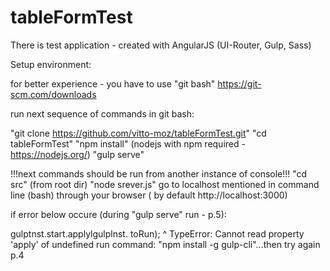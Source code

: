 # tableFormTest

There is test application - created with AngularJS (UI-Router, Gulp, Sass)

Setup environment:

for better experience - you have to use "git bash" https://git-scm.com/downloads

run next sequence of commands in git bash:

"git clone https://github.com/vitto-moz/tableFormTest.git"
"cd tableFormTest"
"npm install" (nodejs with npm required - https://nodejs.org/)
"gulp serve"

!!!next commands should be run from another instance of console!!!
"cd src" (from root dir)
"node srever.js"
go to localhost mentioned in command line (bash) through your browser
( by default http://localhost:3000)

if error below occure (during "gulp serve" run - p.5):

gulptnst.start.applylgulplnst. toRun);
^
TypeError: Cannot read property 'apply' of undefined
run command: "npm install -g gulp-cli"...then try again p.4
